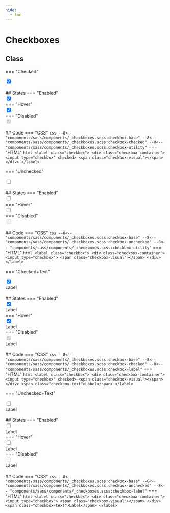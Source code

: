 ```yaml
---
hide:
  - toc
---
```


# **Checkboxes**
## Class
=== "Checked"
    <div class="btn-grid-1">
        <div class="grid-items">
            <label class="checkbox">
                <div class="checkbox-container">
                    <input type="checkbox" checked>
                    <span class="checkbox-visual"></span>
                </div>
            </label>
        </div>
    </div>
    <br>
    ## States
    === "Enabled"
        <div class="btn-grid-1">
            <div class="grid-items">
                <label class="checkbox">
                    <div class="checkbox-container">
                        <input type="checkbox" checked>
                        <span class="checkbox-visual"></span>
                    </div>
                </label>
            </div>
        </div>
    === "Hover"
        <div class="btn-grid-1">
            <div class="grid-items">
                <label class="checkbox checkbox-hover">
                    <div class="checkbox-container">
                        <input type="checkbox" checked>
                        <span class="checkbox-visual"></span>
                    </div>
                </label>
            </div>
        </div>
    === "Disabled"
        <div class="btn-grid-1">
            <div class="grid-items">
                <label class="checkbox">
                    <div class="checkbox-container">
                        <input type="checkbox" checked disabled>
                        <span class="checkbox-visual"></span>
                    </div>
                </label>
            </div>
        </div>
    <br>
    ## Code
    === "CSS"
        ``` css
        --8<-- "components/sass/components/_checkboxes.scss:checkbox-base"
        --8<-- "components/sass/components/_checkboxes.scss:checkbox-checked"
        --8<-- "components/sass/components/_checkboxes.scss:checkbox-utility"
        ```
    === "HTML"
        ``` html
        <label class="checkbox">
            <div class="checkbox-container">
                <input type="checkbox" checked>
                <span class="checkbox-visual"></span>
            </div>
        </label>
        ```

=== "Unchecked"
    <div class="btn-grid-1">
        <div class="grid-items">
            <label class="checkbox">
                <div class="checkbox-container">
                    <input type="checkbox">
                    <span class="checkbox-visual"></span>
                </div>
            </label>
        </div>
    </div>
    <br>
    ## States
    === "Enabled"
        <div class="btn-grid-1">
            <div class="grid-items">
                <label class="checkbox">
                    <div class="checkbox-container">
                        <input type="checkbox">
                        <span class="checkbox-visual"></span>
                    </div>
                </label>
            </div>
        </div>
    === "Hover"
        <div class="btn-grid-1">
            <div class="grid-items">
                <label class="checkbox checkbox-hover">
                    <div class="checkbox-container">
                        <input type="checkbox">
                        <span class="checkbox-visual"></span>
                    </div>
                </label>
            </div>
        </div>
    === "Disabled"
        <div class="btn-grid-1">
            <div class="grid-items">
                <label class="checkbox">
                    <div class="checkbox-container">
                        <input type="checkbox" disabled>
                        <span class="checkbox-visual"></span>
                    </div>
                </label>
            </div>
        </div>
    <br>
    ## Code
    === "CSS"
        ``` css
        --8<-- "components/sass/components/_checkboxes.scss:checkbox-base"
        --8<-- "components/sass/components/_checkboxes.scss:checkbox-unchecked"
        --8<-- "components/sass/components/_checkboxes.scss:checkbox-utility"
        ```
    === "HTML"
        ``` html
        <label class="checkbox">
            <div class="checkbox-container">
                <input type="checkbox">
                <span class="checkbox-visual"></span>
            </div>
        </label>
        ```

=== "Checked+Text"
    <div class="btn-grid-1">
        <div class="grid-items">
            <label class="checkbox">
                <div class="checkbox-container">
                    <input type="checkbox" checked>
                    <span class="checkbox-visual"></span>
                </div>
                <span class="checkbox-text">Label</span>
            </label>
        </div>
    </div>
    <br>
    ## States
    === "Enabled"
        <div class="btn-grid-1">
            <div class="grid-items">
                <label class="checkbox">
                    <div class="checkbox-container">
                        <input type="checkbox" checked>
                        <span class="checkbox-visual"></span>
                    </div>
                    <span class="checkbox-text">Label</span>
                </label>
            </div>
        </div>
    === "Hover"
        <div class="btn-grid-1">
            <div class="grid-items">
                <label class="checkbox checkbox-hover">
                    <div class="checkbox-container">
                        <input type="checkbox" checked>
                        <span class="checkbox-visual"></span>
                    </div>
                    <span class="checkbox-text">Label</span>
                </label>
            </div>
        </div>
    === "Disabled"
        <div class="btn-grid-1">
            <div class="grid-items">
                <label class="checkbox">
                    <div class="checkbox-container">
                        <input type="checkbox" checked disabled>
                        <span class="checkbox-visual"></span>
                    </div>
                    <span class="checkbox-text">Label</span>
                </label>
            </div>
        </div>
    <br>
    ## Code
    === "CSS"
        ``` css
        --8<-- "components/sass/components/_checkboxes.scss:checkbox-base"
        --8<-- "components/sass/components/_checkboxes.scss:checkbox-checked"
        --8<-- "components/sass/components/_checkboxes.scss:checkbox-label"
        ```
    === "HTML"
        ``` html
        <label class="checkbox">
            <div class="checkbox-container">
                <input type="checkbox" checked>
                <span class="checkbox-visual"></span>
            </div>
            <span class="checkbox-text">Label</span>
        </label>
        ```

=== "Unchecked+Text"
    <div class="btn-grid-1">
        <div class="grid-items">
            <label class="checkbox">
                <div class="checkbox-container">
                    <input type="checkbox">
                    <span class="checkbox-visual"></span>
                </div>
                <span class="checkbox-text">Label</span>
            </label>
        </div>
    </div>
    <br>
    ## States
    === "Enabled"
        <div class="btn-grid-1">
            <div class="grid-items">
                <label class="checkbox">
                    <div class="checkbox-container">
                        <input type="checkbox">
                        <span class="checkbox-visual"></span>
                    </div>
                    <span class="checkbox-text">Label</span>
                </label>
            </div>
        </div>
    === "Hover"
        <div class="btn-grid-1">
            <div class="grid-items">
                <label class="checkbox checkbox-hover">
                    <div class="checkbox-container">
                        <input type="checkbox">
                        <span class="checkbox-visual"></span>
                    </div>
                    <span class="checkbox-text">Label</span>
                </label>
            </div>
        </div>
    === "Disabled"
        <div class="btn-grid-1">
            <div class="grid-items">
                <label class="checkbox">
                    <div class="checkbox-container">
                        <input type="checkbox" disabled>
                        <span class="checkbox-visual"></span>
                    </div>
                    <span class="checkbox-text">Label</span>
                </label>
            </div>
        </div>
    <br>
    ## Code
    === "CSS"
        ``` css
        --8<-- "components/sass/components/_checkboxes.scss:checkbox-base"
        --8<-- "components/sass/components/_checkboxes.scss:checkbox-unchecked"
        --8<-- "components/sass/components/_checkboxes.scss:checkbox-label"
        ```
    === "HTML"
        ``` html
        <label class="checkbox">
            <div class="checkbox-container">
                <input type="checkbox">
                <span class="checkbox-visual"></span>
            </div>
            <span class="checkbox-text">Label</span>
        </label>
        ```
